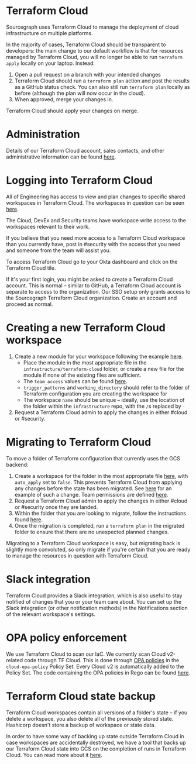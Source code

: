# Terraform Cloud

Sourcegraph uses Terraform Cloud to manage the deployment of cloud infrastructure on multiple
platforms.

In the majority of cases, Terraform Cloud should be transparent to developers: the main change to
our default workflow is that for resources managed by Terraform Cloud, you will no longer be
able to run `terraform apply` locally on your laptop. Instead:

1. Open a pull request on a branch with your intended changes
2. Terraform Cloud should run a `terraform plan` action and post the results as a GitHub status check.
   You can also still run `terraform plan` locally as before (although the plan will now occur in
   the cloud).
3. When approved, merge your changes in.

Terraform Cloud should apply your changes on merge.

# Administration

Details of our Terraform Cloud account, sales contacts, and other administrative information can be
found [here][admin].

[admin]: https://docs.google.com/document/d/14DcNyh9HBH3xxrVB3jc_cBg79fsF72TksSQ9IaHD21c/edit#

# Logging into Terraform Cloud

All of Engineering has access to view and plan changes to specific shared workspaces in Terraform Cloud.
The workspaces in question can be seen [here][org-access].

The Cloud, DevEx and Security teams have workspace write access to the workspaces relevant to their
work.

If you believe that you need more access to a Terraform Cloud workspace than you currently have, post
in #security with the access that you need and someone from the team will assist you.

To access Terraform Cloud go to your Okta dashboard and click on the Terraform Cloud tile.

If it's your first login, you might be asked to create a Terraform Cloud account. This is normal –
similar to GitHub, a Terraform Cloud account is separate to access to the organization. Our SSO setup
only grants access to the Sourcegraph Terraform Cloud organization. Create an account and proceed
as normal.

[org-access]: https://sourcegraph.sourcegraph.com/search?q=context:global+repo:%5Egithub%5C.com/sourcegraph/infrastructure%24+local.allow_org_plan_access&patternType=standard&sm=1&groupBy=path

# Creating a new Terraform Cloud workspace

1. Create a new module for your workspace following the example [here][security-module].
   - Place the module in the most appropriate file in the `infrastructure/terraform-cloud` folder, or
     create a new file for the module if none of the existing files are sufficient.
   - The `team_access` values can be found [here][tfc-permissions].
   - `trigger_patterns` and `working_directory` should refer to the folder of Terraform configuration
     you are creating the workspace for
   - The workspace `name` should be unique – ideally, use the location of the folder within the
     `infrastructure` repo, with the `/`s replaced by `-`
1. Request a Terraform Cloud admin to apply the changes in either #cloud or #security.

[security-module]: https://sourcegraph.sourcegraph.com/github.com/sourcegraph/infrastructure/-/blob/terraform-cloud/security.tf?L1

# Migrating to Terraform Cloud

To move a folder of Terraform configuration that currently uses the GCS backend:

1. Create a workspace for the folder in the most appropriate file [here][terraform-cloud-folder],
   with `auto_apply` set to `false`. This prevents Terraform Cloud from applying any changes before
   the state has been migrated. See [here][tfc-workspace-creation] for an example of such a change.
   Team permissions are defined [here][tfc-permissions].
1. Request a Terraform Cloud admin to apply the changes in either #cloud or #security once they are
   landed.
1. Within the folder that you are looking to migrate, follow the instructions found [here][migration].
1. Once the migration is completed, run a `terraform plan` in the migrated folder to ensure that
   there are no unexpected planned changes.

Migrating to a Terraform Cloud workspace is easy, but migrating back is slightly more convoluted,
so only migrate if you're certain that you are ready to manage the resources in question with
Terraform Cloud.

[terraform-cloud-folder]: https://sourcegraph.sourcegraph.com/github.com/sourcegraph/infrastructure/-/tree/terraform-cloud
[tfc-workspace-creation]: https://github.com/sourcegraph/infrastructure/pull/4388
[tfc-permissions]: https://sourcegraph.sourcegraph.com/github.com/sourcegraph/infrastructure/-/blob/terraform-cloud/locals.tf
[migration]: https://developer.hashicorp.com/terraform/tutorials/cloud/cloud-migrate

# Slack integration

Terraform Cloud provides a Slack integration, which is also useful to stay notified of changes that
you or your team care about. You can set up the Slack integration (or other notification methods)
in the Notifications section of the relevant workspace's settings.

# OPA policy enforcement

We use Terraform Cloud to scan our IaC. We currently scan Cloud v2-related code through TF Cloud. This is done through [OPA policies](https://developer.hashicorp.com/terraform/cloud-docs/policy-enforcement/opa) in the `cloud-opa-policy` Policy Set. Every Cloud v2 is automatically added to the Policy Set. The code containing the OPA policies in Rego can be found [here](https://github.com/sourcegraph/infrastructure/tree/main/security/tooling/opa-policies).

# Terraform Cloud state backup

Terraform Cloud workspaces contain all versions of a folder's state – if you delete a workspace, you
also delete all of the previously stored state. Hashicorp doesn't store a backup of workspace or state
data.

In order to have some way of backing up state outside Terraform Cloud in case workspaces are accidentally
destroyed, we have a tool that backs up our Terraform Cloud state into GCS on the completion of runs
in Terraform Cloud. You can read more about it [here][tfc-state-backup].

[tfc-state-backup]: https://github.com/sourcegraph/infrastructure/tree/main/security/terraform/functions-src-code/tfc-state-backup
